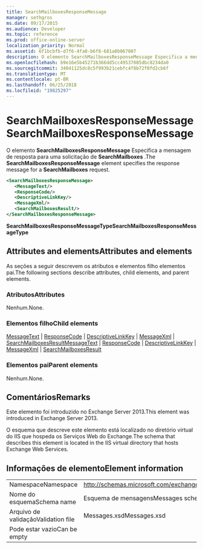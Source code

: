 ```yaml
---
title: SearchMailboxesResponseMessage
manager: sethgros
ms.date: 09/17/2015
ms.audience: Developer
ms.topic: reference
ms.prod: office-online-server
localization_priority: Normal
ms.assetid: 6f1bcbfb-d7f6-4fa0-b6f8-681a0b067007
description: O elemento SearchMailboxesResponseMessage Especifica a mensagem de resposta para uma solicitação de SearchMailboxes.
ms.openlocfilehash: b9e16e5b45271b366dd5cc49537085dbc8234da0
ms.sourcegitcommit: 34041125dc8c5f993b21cebfc4f8b72f0fd2cb6f
ms.translationtype: MT
ms.contentlocale: pt-BR
ms.lasthandoff: 06/25/2018
ms.locfileid: "19825297"
---
```

# <a name="searchmailboxesresponsemessage"></a><span data-ttu-id="e7c48-103">SearchMailboxesResponseMessage</span><span class="sxs-lookup"><span data-stu-id="e7c48-103">SearchMailboxesResponseMessage</span></span>

<span data-ttu-id="e7c48-104">O elemento **SearchMailboxesResponseMessage** Especifica a mensagem de resposta para uma solicitação de **SearchMailboxes** .</span><span class="sxs-lookup"><span data-stu-id="e7c48-104">The **SearchMailboxesResponseMessage** element specifies the response message for a **SearchMailboxes** request.</span></span> 
  
```XML
<SearchMailboxesResponseMessage>
   <MessageText/>
   <ResponseCode/>
   <DescriptiveLinkKey/>
   <MessageXml/>
   <SearchMailboxesResult/>
</SearchMailboxesResponseMessage>
```

 <span data-ttu-id="e7c48-105">**SearchMailboxesResponseMessageType**</span><span class="sxs-lookup"><span data-stu-id="e7c48-105">**SearchMailboxesResponseMessageType**</span></span>
## <a name="attributes-and-elements"></a><span data-ttu-id="e7c48-106">Attributes and elements</span><span class="sxs-lookup"><span data-stu-id="e7c48-106">Attributes and elements</span></span>

<span data-ttu-id="e7c48-107">As seções a seguir descrevem os atributos e elementos filho elementos pai.</span><span class="sxs-lookup"><span data-stu-id="e7c48-107">The following sections describe attributes, child elements, and parent elements.</span></span>
  
### <a name="attributes"></a><span data-ttu-id="e7c48-108">Atributos</span><span class="sxs-lookup"><span data-stu-id="e7c48-108">Attributes</span></span>

<span data-ttu-id="e7c48-109">Nenhum.</span><span class="sxs-lookup"><span data-stu-id="e7c48-109">None.</span></span>
  
### <a name="child-elements"></a><span data-ttu-id="e7c48-110">Elementos filho</span><span class="sxs-lookup"><span data-stu-id="e7c48-110">Child elements</span></span>

<span data-ttu-id="e7c48-111">[MessageText](messagetext.md) | [ResponseCode](responsecode.md) | [DescriptiveLinkKey](descriptivelinkkey.md) | [MessageXml](messagexml.md) | [SearchMailboxesResult](searchmailboxesresult.md)</span><span class="sxs-lookup"><span data-stu-id="e7c48-111">[MessageText](messagetext.md) | [ResponseCode](responsecode.md) | [DescriptiveLinkKey](descriptivelinkkey.md) | [MessageXml](messagexml.md) | [SearchMailboxesResult](searchmailboxesresult.md)</span></span>
  
### <a name="parent-elements"></a><span data-ttu-id="e7c48-112">Elementos pai</span><span class="sxs-lookup"><span data-stu-id="e7c48-112">Parent elements</span></span>

<span data-ttu-id="e7c48-113">Nenhum.</span><span class="sxs-lookup"><span data-stu-id="e7c48-113">None.</span></span>
  
## <a name="remarks"></a><span data-ttu-id="e7c48-114">Comentários</span><span class="sxs-lookup"><span data-stu-id="e7c48-114">Remarks</span></span>

<span data-ttu-id="e7c48-115">Este elemento foi introduzido no Exchange Server 2013.</span><span class="sxs-lookup"><span data-stu-id="e7c48-115">This element was introduced in Exchange Server 2013.</span></span>
  
<span data-ttu-id="e7c48-116">O esquema que descreve este elemento está localizado no diretório virtual do IIS que hospeda os Serviços Web do Exchange.</span><span class="sxs-lookup"><span data-stu-id="e7c48-116">The schema that describes this element is located in the IIS virtual directory that hosts Exchange Web Services.</span></span>
  
## <a name="element-information"></a><span data-ttu-id="e7c48-117">Informações de elemento</span><span class="sxs-lookup"><span data-stu-id="e7c48-117">Element information</span></span>

|||
|:-----|:-----|
|<span data-ttu-id="e7c48-118">Namespace</span><span class="sxs-lookup"><span data-stu-id="e7c48-118">Namespace</span></span>  <br/> |http://schemas.microsoft.com/exchange/services/2006/messages  <br/> |
|<span data-ttu-id="e7c48-119">Nome do esquema</span><span class="sxs-lookup"><span data-stu-id="e7c48-119">Schema name</span></span>  <br/> |<span data-ttu-id="e7c48-120">Esquema de mensagens</span><span class="sxs-lookup"><span data-stu-id="e7c48-120">Messages schema</span></span>  <br/> |
|<span data-ttu-id="e7c48-121">Arquivo de validação</span><span class="sxs-lookup"><span data-stu-id="e7c48-121">Validation file</span></span>  <br/> |<span data-ttu-id="e7c48-122">Messages.xsd</span><span class="sxs-lookup"><span data-stu-id="e7c48-122">Messages.xsd</span></span>  <br/> |
|<span data-ttu-id="e7c48-123">Pode estar vazio</span><span class="sxs-lookup"><span data-stu-id="e7c48-123">Can be empty</span></span>  <br/> ||
   

